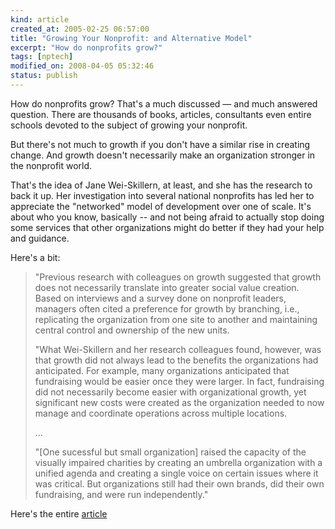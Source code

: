 ```yaml
--- 
kind: article
created_at: 2005-02-25 06:57:00
title: "Growing Your Nonprofit: and Alternative Model"
excerpt: "How do nonprofits grow?"
tags: [nptech]
modified_on: 2008-04-05 05:32:46
status: publish
---
```


How do nonprofits grow? That's a much discussed — and much answered question. There are thousands of books, articles, consultants even entire schools devoted to the subject of growing your nonprofit.

But there's not much to growth if you don't have a similar rise in creating change. And growth doesn't necessarily make an organization stronger in the nonprofit world.

That's the idea of Jane Wei-Skillern, at least, and she has the research to back it up. Her investigation into several national nonprofits has led her to appreciate the "networked" model of development over one of scale. It's about who you know, basically -- and not being afraid to actually stop doing some services that other organizations might do better if they had your help and guidance.

Here's a bit:
<blockquote class="large">
"Previous research with colleagues on growth suggested that growth does not necessarily translate into greater social value creation. Based on interviews and a survey done on nonprofit leaders, managers often cited a preference for growth by branching, i.e., replicating the organization from one site to another and maintaining central control and ownership of the new units.

"What Wei-Skillern and her research colleagues found, however, was that growth did not always lead to the benefits the organizations had anticipated. For example, many organizations anticipated that fundraising would be easier once they were larger. In fact, fundraising did not necessarily become easier with organizational growth, yet significant new costs were created as the organization needed to now manage and coordinate operations across multiple locations.

...

"[One sucessful but small organization] raised the capacity of the visually impaired charities by creating an umbrella organization with a unified agenda and creating a single voice on certain issues where it was critical. But organizations still had their own brands, did their own fundraising, and were run independently."

</blockquote>

Here's the entire <a href="http://hbsworkingknowledge.hbs.edu/item.jhtml?id=4801&amp;t=nonprofit"> article </a>
